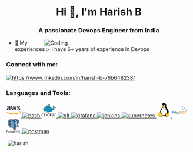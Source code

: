 <h1 align="center">Hi 👋, I'm Harish B</h1>
<h3 align="center">A passionate Devops Engineer from India</h3>
<img align="right" alt="Coding" width="400" src="https://imgs.search.brave.com/xzcRJTWae2d-QF55san8T604ZtsHf1-uLn3wG-fwJoE/rs:fit:500:0:0/g:ce/aHR0cHM6Ly9tZWRp/YS5pc3RvY2twaG90/by5jb20vaWQvMTQ3/OTQyMTI4NS9waG90/by9lbmdpbmVlci13/b3JraW5nLW9uLWxh/cHRvcC13aXRoLXZp/cnR1YWwtc2NyZWVu/LWl0LW9wZXJhdGlv/bnMtaGlnaC1zb2Z0/d2FyZS1xdWFsaXR5/LWFuZC53ZWJwP2I9/MSZzPTE3MDY2N2Em/dz0wJms9MjAmYz1P/YUYySXIwcWpESnht/YllEajZ2ZkZxQVJ2/Q2M4d2VCcWN6NEtr/YnEycFQ4PQ">


- 📄 My experiences :- I have 6+ years of experience in Devops
<h3 align="left">Connect with me:</h3>
<p align="left">
<a href="https://linkedin.com/in/https://www.linkedin.com/in/harish-b-76b648238/" target="blank"><img align="center" src="https://raw.githubusercontent.com/rahuldkjain/github-profile-readme-generator/master/src/images/icons/Social/linked-in-alt.svg" alt="https://www.linkedin.com/in/harish-b-76b648238/" height="30" width="40" /></a>
</p>

<h3 align="left">Languages and Tools:</h3>
<p align="left"> <a href="https://aws.amazon.com" target="_blank" rel="noreferrer"> <img src="https://raw.githubusercontent.com/devicons/devicon/master/icons/amazonwebservices/amazonwebservices-original-wordmark.svg" alt="aws" width="40" height="40"/> </a> <a href="https://www.gnu.org/software/bash/" target="_blank" rel="noreferrer"> <img src="https://www.vectorlogo.zone/logos/gnu_bash/gnu_bash-icon.svg" alt="bash" width="40" height="40"/> </a> <a href="https://www.docker.com/" target="_blank" rel="noreferrer"> <img src="https://raw.githubusercontent.com/devicons/devicon/master/icons/docker/docker-original-wordmark.svg" alt="docker" width="40" height="40"/> </a> <a href="https://git-scm.com/" target="_blank" rel="noreferrer"> <img src="https://www.vectorlogo.zone/logos/git-scm/git-scm-icon.svg" alt="git" width="40" height="40"/> </a> <a href="https://grafana.com" target="_blank" rel="noreferrer"> <img src="https://www.vectorlogo.zone/logos/grafana/grafana-icon.svg" alt="grafana" width="40" height="40"/> </a> <a href="https://www.jenkins.io" target="_blank" rel="noreferrer"> <img src="https://www.vectorlogo.zone/logos/jenkins/jenkins-icon.svg" alt="jenkins" width="40" height="40"/> </a> <a href="https://kubernetes.io" target="_blank" rel="noreferrer"> <img src="https://www.vectorlogo.zone/logos/kubernetes/kubernetes-icon.svg" alt="kubernetes" width="40" height="40"/> </a> <a href="https://www.linux.org/" target="_blank" rel="noreferrer"> <img src="https://raw.githubusercontent.com/devicons/devicon/master/icons/linux/linux-original.svg" alt="linux" width="40" height="40"/> </a> <a href="https://www.mysql.com/" target="_blank" rel="noreferrer"> <img src="https://raw.githubusercontent.com/devicons/devicon/master/icons/mysql/mysql-original-wordmark.svg" alt="mysql" width="40" height="40"/> </a> <a href="https://www.postgresql.org" target="_blank" rel="noreferrer"> <img src="https://raw.githubusercontent.com/devicons/devicon/master/icons/postgresql/postgresql-original-wordmark.svg" alt="postgresql" width="40" height="40"/> </a> <a href="https://postman.com" target="_blank" rel="noreferrer"> <img src="https://www.vectorlogo.zone/logos/getpostman/getpostman-icon.svg" alt="postman" width="40" height="40"/> </a> </p>

<p>&nbsp;<img align="center" src="https://github-readme-stats.vercel.app/api?username=harish&show_icons=true&locale=en" alt="harish" /></p>
